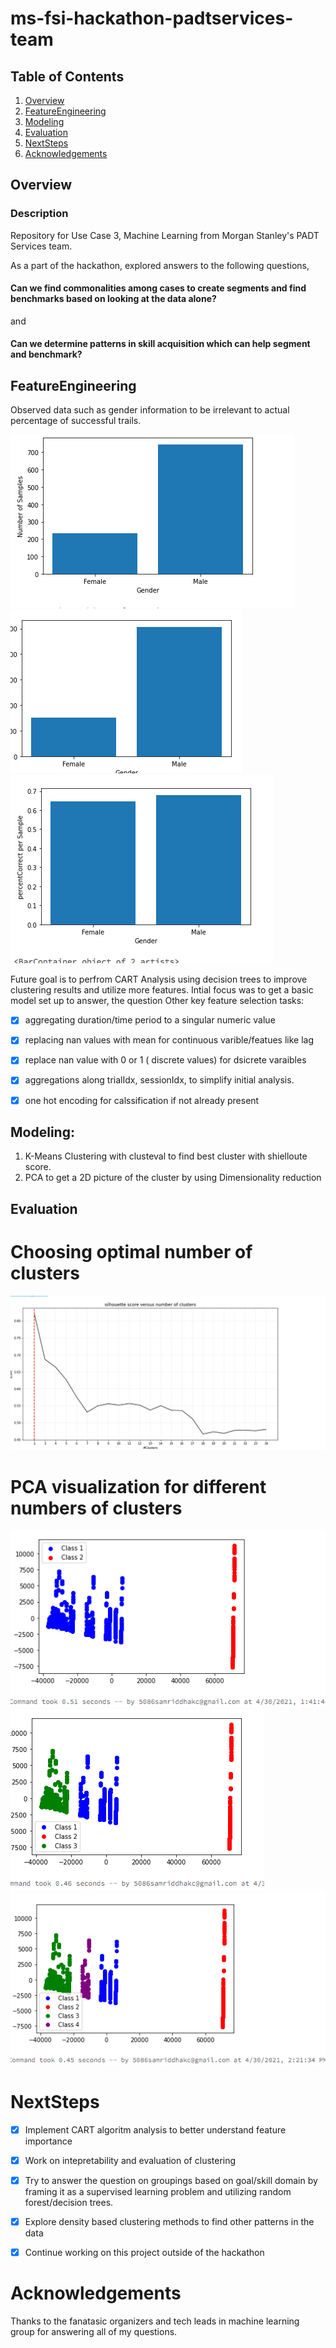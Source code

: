 # ms-fsi-hackathon-padtservices-team


## Table of Contents
1. [Overview](#Overview)
2. [FeatureEngineering](#FeatureEngineering)
3. [Modeling](#Modeling)
4. [Evaluation](#Evaluation)
5. [NextSteps](#NextSteps)
5. [Acknowledgements](#Acknowledgements)


## Overview
### Description

   Repository for Use Case 3, Machine Learning from Morgan Stanley's PADT Services team. 
   
   As a part of the hackathon, explored answers to the following questions, 
  
   #### Can we find commonalities among cases to create segments and find benchmarks based on looking at the data alone?  
   
   and 
   
   #### Can we determine patterns in skill acquisition which can help segment and benchmark? 



## FeatureEngineering

   Observed data such as gender information to be irrelevant to actual percentage of successful trails. 
   
   <p float ="left">
      <img src='image_results/numberOfSamples.png' title='number of Samples' width='' />
      <img src='image_results/percentCorrect.png' title='percent Correct' width=''  />
      <img src='image_results/percentCorrectPerSample.png' title='percent Correct' width=''  />
    </p>
   
   Future goal is to perfrom CART Analysis using decision trees to improve clustering results and utilize more features. 
   Intial focus was to get a basic model set up to answer, the question 
   Other key feature selection tasks: 
   * [x] aggregating duration/time period to a singular numeric value
   * [x] replacing nan values with mean for continuous varible/featues like lag
   * [x] replace nan value with 0 or 1 ( discrete values) for dsicrete varaibles 
   * [x] aggregations along trialIdx, sessionIdx, to simplify initial analysis.  
   * [x] one hot encoding for calssification if not already present
     

 
  

## Modeling: 

1. K-Means Clustering with clusteval to find best cluster with shielloute score. 
2. PCA to get a 2D picture of the cluster by using Dimensionality reduction 

## Evaluation 

# Choosing optimal number of clusters 
 <img src='image_results/silhoutte.png' title='number of Samples' width=''> 
 
# PCA visualization for different numbers of clusters 
   
   <p float ="left">
      <img src='image_results/pca_clusters.png' title='n=2' width='' />
      <img src='image_results/pca_clusters_n_3.png' title='n=3' width=''  />
      <img src='image_results/pca_clusters_n_4.png' title='n=4' width=''  />
    </p>
 
 # NextSteps
 * [x] Implement CART algoritm analysis to better understand feature importance 
 * [x] Work on intepretability and evaluation of clustering
 * [x] Try to answer the question on groupings based on goal/skill domain by framing it as a 
       supervised learning problem and utilizing random forest/decision trees.   
*  [x] Explore density based clustering methods to find other patterns in the data
*  [x] Continue working on this project outside of the hackathon 

 
# Acknowledgements
   Thanks to the fanatasic organizers and tech leads in machine learning group for answering all of my questions. 



